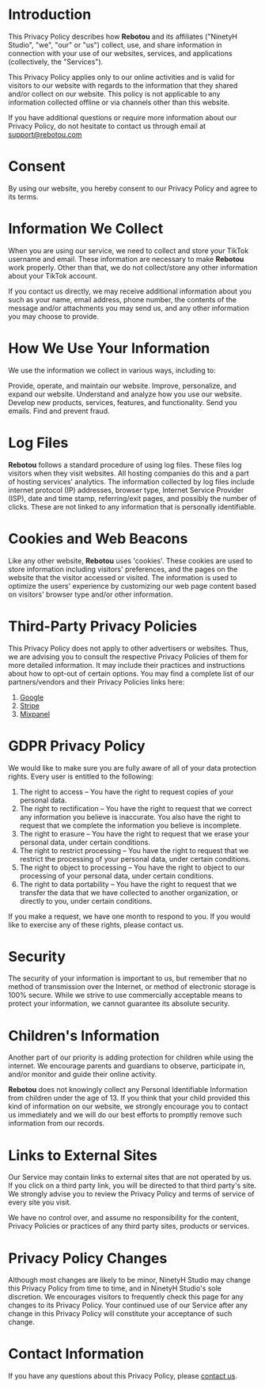 # Introduction

This Privacy Policy describes how **Rebotou** and its affiliates ("NinetyH Studio", "we", "our" or "us") collect, use, and share information in connection with your use of our websites, services, and applications (collectively, the "Services").

This Privacy Policy applies only to our online activities and is valid for visitors to our website with regards to the information that they shared and/or collect on our website. This policy is not applicable to any information collected offline or via channels other than this website.

If you have additional questions or require more information about our Privacy Policy, do not hesitate to contact us through email at support@rebotou.com

# Consent

By using our website, you hereby consent to our Privacy Policy and agree to its terms.

# Information We Collect

When you are using our service, we need to collect and store your TikTok username and email. These information are necessary to make **Rebotou** work properly. Other than that, we do not collect/store any other information about your TikTok account.

If you contact us directly, we may receive additional information about you such as your name, email address, phone number, the contents of the message and/or attachments you may send us, and any other information you may choose to provide.

# How We Use Your Information

We use the information we collect in various ways, including to:

Provide, operate, and maintain our website.
Improve, personalize, and expand our website.
Understand and analyze how you use our website.
Develop new products, services, features, and functionality.
Send you emails.
Find and prevent fraud.

# Log Files

**Rebotou** follows a standard procedure of using log files. These files log visitors when they visit websites. All hosting companies do this and a part of hosting services' analytics. The information collected by log files include internet protocol (IP) addresses, browser type, Internet Service Provider (ISP), date and time stamp, referring/exit pages, and possibly the number of clicks. These are not linked to any information that is personally identifiable.

# Cookies and Web Beacons

Like any other website, **Rebotou** uses 'cookies'. These cookies are used to store information including visitors' preferences, and the pages on the website that the visitor accessed or visited. The information is used to optimize the users' experience by customizing our web page content based on visitors' browser type and/or other information.

# Third-Party Privacy Policies

This Privacy Policy does not apply to other advertisers or websites. Thus, we are advising you to consult the respective Privacy Policies of them for more detailed information. It may include their practices and instructions about how to opt-out of certain options. You may find a complete list of our partners/vendors and their Privacy Policies links here:

1. [Google](https://www.google.com/analytics/terms/)
2. [Stripe](https://stripe.com/privacy)
3. [Mixpanel](https://mixpanel.com/legal/privacy-policy/)

# GDPR Privacy Policy

We would like to make sure you are fully aware of all of your data protection rights. Every user is entitled to the following:

1. The right to access – You have the right to request copies of your personal data.
2. The right to rectification – You have the right to request that we correct any information you believe is inaccurate. You also have the right to request that we complete the information you believe is incomplete.
3. The right to erasure – You have the right to request that we erase your personal data, under certain conditions.
4. The right to restrict processing – You have the right to request that we restrict the processing of your personal data, under certain conditions.
5. The right to object to processing – You have the right to object to our processing of your personal data, under certain conditions.
6. The right to data portability – You have the right to request that we transfer the data that we have collected to another organization, or directly to you, under certain conditions.

If you make a request, we have one month to respond to you. If you would like to exercise any of these rights, please contact us.

# Security

The security of your information is important to us, but remember that no method of transmission over the Internet, or method of electronic storage is 100% secure. While we strive to use commercially acceptable means to protect your information, we cannot guarantee its absolute security.

# Children's Information

Another part of our priority is adding protection for children while using the internet. We encourage parents and guardians to observe, participate in, and/or monitor and guide their online activity.

**Rebotou** does not knowingly collect any Personal Identifiable Information from children under the age of 13. If you think that your child provided this kind of information on our website, we strongly encourage you to contact us immediately and we will do our best efforts to promptly remove such information from our records.

# Links to External Sites

Our Service may contain links to external sites that are not operated by us. If you click on a third party link, you will be directed to that third party's site. We strongly advise you to review the Privacy Policy and terms of service of every site you visit.

We have no control over, and assume no responsibility for the content, Privacy Policies or practices of any third party sites, products or services.

# Privacy Policy Changes

Although most changes are likely to be minor, NinetyH Studio may change this Privacy Policy from time to time, and in NinetyH Studio's sole discretion. We encourages visitors to frequently check this page for any changes to its Privacy Policy. Your continued use of our Service after any change in this Privacy Policy will constitute your acceptance of such change.

# Contact Information

If you have any questions about this Privacy Policy, please [contact us](mailto:support@rebotou.com).
